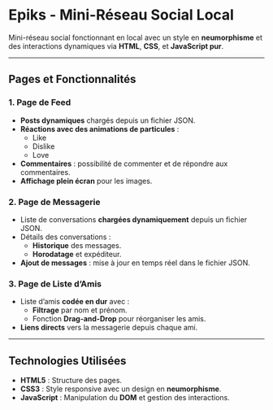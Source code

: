 # **Epiks - Mini-Réseau Social Local**

Mini-réseau social fonctionnant en local avec un style en **neumorphisme** et des interactions dynamiques via **HTML**, **CSS**, et **JavaScript pur**.

---

## **Pages et Fonctionnalités**

### **1. Page de Feed**
- **Posts dynamiques** chargés depuis un fichier JSON.
- **Réactions avec des **animations de particules**** :
  - Like
  - Dislike
  - Love  
- **Commentaires** : possibilité de commenter et de répondre aux commentaires.
- **Affichage plein écran** pour les images.


### **2. Page de Messagerie**
- Liste de conversations **chargées dynamiquement** depuis un fichier JSON.
- Détails des conversations :
  - **Historique** des messages.
  - **Horodatage** et expéditeur.
- **Ajout de messages** : mise à jour en temps réel dans le fichier JSON.


### **3. Page de Liste d’Amis**
- Liste d’amis **codée en dur** avec :
  - **Filtrage** par nom et prénom.
  - Fonction **Drag-and-Drop** pour réorganiser les amis.
- **Liens directs** vers la messagerie depuis chaque ami.

---

## **Technologies Utilisées**

- **HTML5** : Structure des pages.
- **CSS3** : Style responsive avec un design en **neumorphisme**.
- **JavaScript** : Manipulation du **DOM** et gestion des interactions.
